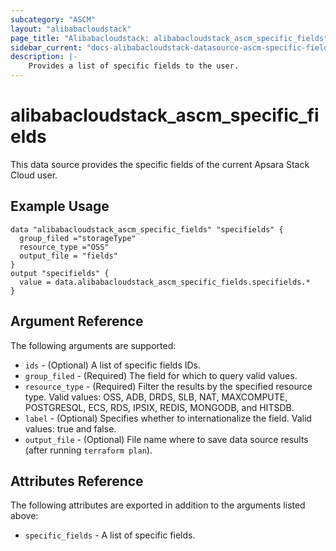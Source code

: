 ```yaml
---
subcategory: "ASCM"
layout: "alibabacloudstack"
page_title: "Alibabacloudstack: alibabacloudstack_ascm_specific_fields"
sidebar_current: "docs-alibabacloudstack-datasource-ascm-specific-fields"
description: |-
    Provides a list of specific fields to the user.
---
```


# alibabacloudstack\_ascm_specific_fields

This data source provides the specific fields of the current Apsara Stack Cloud user.

## Example Usage

```
data "alibabacloudstack_ascm_specific_fields" "specifields" {
  group_filed ="storageType"
  resource_type ="OSS"
  output_file = "fields"
}
output "specifields" {
  value = data.alibabacloudstack_ascm_specific_fields.specifields.*
}
```

## Argument Reference

The following arguments are supported:

* `ids` - (Optional) A list of specific fields IDs.
* `group_filed` - (Required) The field for which to query valid values.
* `resource_type` - (Required) Filter the results by the specified resource type. Valid values: OSS, ADB, DRDS, SLB, NAT, MAXCOMPUTE, POSTGRESQL, ECS, RDS, IPSIX, REDIS, MONGODB, and HITSDB.
* `label` - (Optional) Specifies whether to internationalize the field. Valid values: true and false.
* `output_file` - (Optional) File name where to save data source results (after running `terraform plan`).

## Attributes Reference

The following attributes are exported in addition to the arguments listed above:

* `specific_fields` - A list of specific fields.
